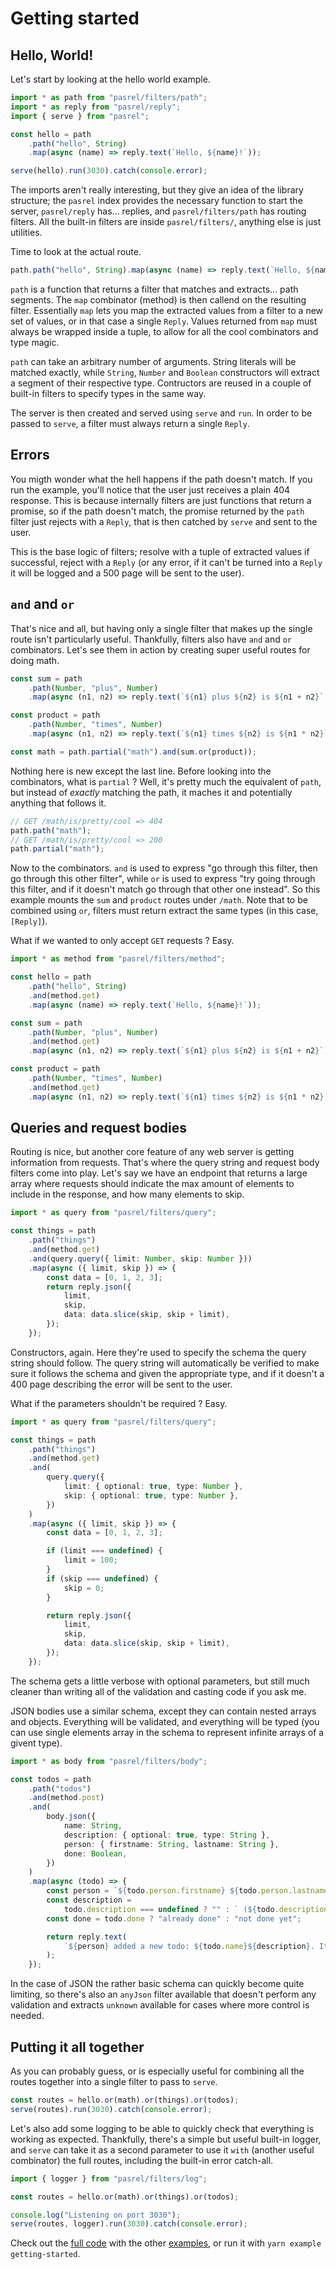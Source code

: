 # Getting started

## Hello, World!

Let's start by looking at the hello world example.

```ts
import * as path from "pasrel/filters/path";
import * as reply from "pasrel/reply";
import { serve } from "pasrel";

const hello = path
    .path("hello", String)
    .map(async (name) => reply.text(`Hello, ${name}!`));

serve(hello).run(3030).catch(console.error);
```

The imports aren't really interesting, but they give an idea of the library structure; the `pasrel` index provides the necessary function to start the server, `pasrel/reply` has... replies, and `pasrel/filters/path` has routing filters. All the built-in filters are inside `pasrel/filters/`, anything else is just utilities.

Time to look at the actual route.

```ts
path.path("hello", String).map(async (name) => reply.text(`Hello, ${name}!`));
```

`path` is a function that returns a filter that matches and extracts... path segments. The `map` combinator (method) is then callend on the resulting filter. Essentially `map` lets you map the extracted values from a filter to a new set of values, or in that case a single `Reply`. Values returned from `map` must always be wrapped inside a tuple, to allow for all the cool combinators and type magic.

`path` can take an arbitrary number of arguments. String literals will be matched exactly, while `String`, `Number` and `Boolean` constructors will extract a segment of their respective type. Contructors are reused in a couple of built-in filters to specify types in the same way.

The server is then created and served using `serve` and `run`. In order to be passed to `serve`, a filter must always return a single `Reply`.

## Errors

You migth wonder what the hell happens if the path doesn't match. If you run the example, you'll notice that the user just receives a plain 404 response. This is because internally filters are just functions that return a promise, so if the path doesn't match, the promise returned by the `path` filter just rejects with a `Reply`, that is then catched by `serve` and sent to the user.

This is the base logic of filters; resolve with a tuple of extracted values if successful, reject with a `Reply` (or any error, if it can't be turned into a `Reply` it will be logged and a 500 page will be sent to the user).

## `and` and `or`

That's nice and all, but having only a single filter that makes up the single route isn't particularly useful. Thankfully, filters also have `and` and `or` combinators. Let's see them in action by creating super useful routes for doing math.

```ts
const sum = path
    .path(Number, "plus", Number)
    .map(async (n1, n2) => reply.text(`${n1} plus ${n2} is ${n1 + n2}`));

const product = path
    .path(Number, "times", Number)
    .map(async (n1, n2) => reply.text(`${n1} times ${n2} is ${n1 * n2}`));

const math = path.partial("math").and(sum.or(product));
```

Nothing here is new except the last line. Before looking into the combinators, what is `partial` ? Well, it's pretty much the equivalent of `path`, but instead of _exactly_ matching the path, it maches it and potentially anything that follows it.

```ts
// GET /math/is/pretty/cool => 404
path.path("math");
// GET /math/is/pretty/cool => 200
path.partial("math");
```

Now to the combinators. `and` is used to express "go through this filter, then go through this other filter", while `or` is used to express "try going through this filter, and if it doesn't match go through that other one instead". So this example mounts the `sum` and `product` routes under `/math`. Note that to be combined using `or`, filters must return extract the same types (in this case, `[Reply]`).

What if we wanted to only accept `GET` requests ? Easy.

```ts
import * as method from "pasrel/filters/method";

const hello = path
    .path("hello", String)
    .and(method.get)
    .map(async (name) => reply.text(`Hello, ${name}!`));

const sum = path
    .path(Number, "plus", Number)
    .and(method.get)
    .map(async (n1, n2) => reply.text(`${n1} plus ${n2} is ${n1 + n2}`));

const product = path
    .path(Number, "times", Number)
    .and(method.get)
    .map(async (n1, n2) => reply.text(`${n1} times ${n2} is ${n1 * n2}`));
```

## Queries and request bodies

Routing is nice, but another core feature of any web server is getting information from requests. That's where the query string and request body filters come into play. Let's say we have an endpoint that returns a large array where requests should indicate the max amount of elements to include in the response, and how many elements to skip.

```ts
import * as query from "pasrel/filters/query";

const things = path
    .path("things")
    .and(method.get)
    .and(query.query({ limit: Number, skip: Number }))
    .map(async ({ limit, skip }) => {
        const data = [0, 1, 2, 3];
        return reply.json({
            limit,
            skip,
            data: data.slice(skip, skip + limit),
        });
    });
```

Constructors, again. Here they're used to specify the schema the query string should follow. The query string will automatically be verified to make sure it follows the schema and given the appropriate type, and if it doesn't a 400 page describing the error will be sent to the user.

What if the parameters shouldn't be required ? Easy.

```ts
import * as query from "pasrel/filters/query";

const things = path
    .path("things")
    .and(method.get)
    .and(
        query.query({
            limit: { optional: true, type: Number },
            skip: { optional: true, type: Number },
        })
    )
    .map(async ({ limit, skip }) => {
        const data = [0, 1, 2, 3];

        if (limit === undefined) {
            limit = 100;
        }
        if (skip === undefined) {
            skip = 0;
        }

        return reply.json({
            limit,
            skip,
            data: data.slice(skip, skip + limit),
        });
    });
```

The schema gets a little verbose with optional parameters, but still much cleaner than writing all of the validation and casting code if you ask me.

JSON bodies use a similar schema, except they can contain nested arrays and objects. Everything will be validated, and everything will be typed (you can use single elements array in the schema to represent infinite arrays of a givent type).

```ts
import * as body from "pasrel/filters/body";

const todos = path
    .path("todos")
    .and(method.post)
    .and(
        body.json({
            name: String,
            description: { optional: true, type: String },
            person: { firstname: String, lastname: String },
            done: Boolean,
        })
    )
    .map(async (todo) => {
        const person = `${todo.person.firstname} ${todo.person.lastname}`;
        const description =
            todo.description === undefined ? "" : ` (${todo.description})`;
        const done = todo.done ? "already done" : "not done yet";

        return reply.text(
            `${person} added a new todo: ${todo.name}${description}. It's ${done}.`
        );
    });
```

In the case of JSON the rather basic schema can quickly become quite limiting, so there's also an `anyJson` filter available that doesn't perform any validation and extracts `unknown` available for cases where more control is needed.

## Putting it all together

As you can probably guess, or is especially useful for combining all the routes together into a single filter to pass to `serve`.

```ts
const routes = hello.or(math).or(things).or(todos);
serve(routes).run(3030).catch(console.error);
```

Let's also add some logging to be able to quickly check that everything is working as expected. Thankfully, there's a simple but useful built-in logger, and `serve` can take it as a second parameter to use it `with` (another useful combinator) the full routes, including the built-in error catch-all.

```ts
import { logger } from "pasrel/filters/log";

const routes = hello.or(math).or(things).or(todos);

console.log("Listening on port 3030");
serve(routes, logger).run(3030).catch(console.error);
```

Check out the [full code](./examples/getting-started.ts) with the other [examples](./examples/), or run it with `yarn example getting-started`.
